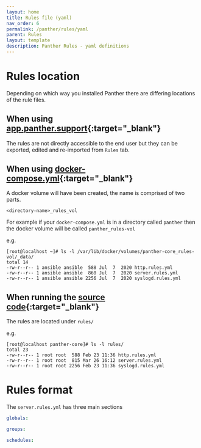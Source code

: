 ```yaml
---
layout: home
title: Rules file (yaml)
nav_order: 6
permalink: /panther/rules/yaml
parent: Rules
layout: template
description: Panther Rules - yaml definitions
---
```


# Rules location
Depending on which way you installed Panther there are differing locations of the rule files.

## When using [app.panther.support](https://app.panther.support){:target="_blank"}
  The rules are not directly accessible to the end user but they can be exported, edited and re-imported from `Rules` tab.


## When using [docker-compose.yml](https://github.com/OpenAnswers/panther-core/blob/master/docker-compose.yml){:target="_blank"}
  A docker volume will have been created, the name is comprised of two parts.
  
  `<directory-name>_rules_vol`

  For example if your `docker-compose.yml` is in a directory called `panther` then the docker volume will be called
  `panther_rules-vol`

  e.g.
  ```console
  [root@localhost ~]# ls -l /var/lib/docker/volumes/panther-core_rules-vol/_data/
  total 14
  -rw-r--r-- 1 ansible ansible  588 Jul  7  2020 http.rules.yml
  -rw-r--r-- 1 ansible ansible  860 Jul  7  2020 server.rules.yml
  -rw-r--r-- 1 ansible ansible 2256 Jul  7  2020 syslogd.rules.yml
  ```


## When running the [source code](https://github.com/OpenAnswers/panther-core){:target="_blank"}
  The rules are located under `rules/`

  e.g.
  ```console
  [root@localhost panther-core]# ls -l rules/
  total 23
  -rw-r--r-- 1 root root  588 Feb 23 11:36 http.rules.yml
  -rw-r--r-- 1 root root  815 Mar 26 16:12 server.rules.yml
  -rw-r--r-- 1 root root 2256 Feb 23 11:36 syslogd.rules.yml
  ```


# Rules format

The `server.rules.yml` has three main sections

```yaml
globals:

groups:

schedules:
```
  
